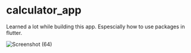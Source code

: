 # calculator_app
Learned a lot while building this app.
Espescially how to use packages in flutter.

![Screenshot (64)](https://user-images.githubusercontent.com/109581121/211190731-81a3b9b0-6747-4e52-8241-437ce18ba5ea.png)

